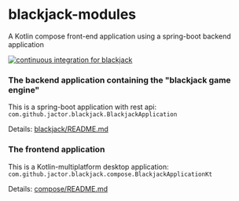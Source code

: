# blackjack-modules

A Kotlin compose front-end application using a spring-boot backend application

[![continuous integration for blackjack](https://github.com/jactor-rises/blackjack-modules/actions/workflows/blackjack-ci.yaml/badge.svg)](https://github.com/jactor-rises/blackjack-modules/actions/workflows/blackjack-ci.yaml)

### The backend application containing the "blackjack game engine"

This is a spring-boot application with rest api:
`com.github.jactor.blackjack.BlackjackApplication`

Details:
[blackjack/README.md](https://github.com/jactor-rises/blackjack-modules/blob/main/blackjack/README.md)

### The frontend application

This is a Kotlin-multiplatform desktop application:
`com.github.jactor.blackjack.compose.BlackjackApplicationKt`

Details:
[compose/README.md](https://github.com/jactor-rises/blackjack-modules/blob/main/compose/README.md)
